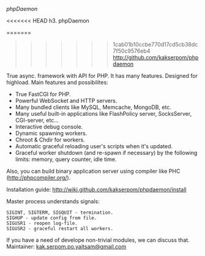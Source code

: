 *phpDaemon*

<<<<<<< HEAD
h3. phpDaemon

=======
>>>>>>> 1cab01b10ccbe770d17cd5cb38dc7f50c9576eb4
http://github.com/kakserpom/phpdaemon

True async. framework with API for PHP. It has many features. Designed for highload.
Main features and possibilites:

 * True FastCGI for PHP.
 * Powerful WebSocket and HTTP servers.
 * Many bundled clients like MySQL, Memcache, MongoDB, etc.
 * Many useful built-in applications like FlashPolicy server, SocksServer, CGI-server, etc...
 * Interactive debug console.
 * Dynamic spawning workers.
 * Chroot & Chdir for workers.
 * Automatic graceful reloading user's scripts when it's updated.
 * Graceful worker shutdown (and re-spawn if necessary) by the following limits: memory, query counter, idle time.

Also, you can build binary application server using compiler like PHC (http://phpcompiler.org/).

Installation guide: http://wiki.github.com/kakserpom/phpdaemon/install

Master process understands signals:
	
	SIGINT, SIGTERM, SIGQUIT - termination.
	SIGHUP - update config from file.
	SIGUSR1 - reopen log-file.
	SIGUSR2 - graceful restart all workers.

If you have a need of develope non-trivial modules, we can discuss that.
Maintainer: kak.serpom.po.yaitsam@gmail.com
